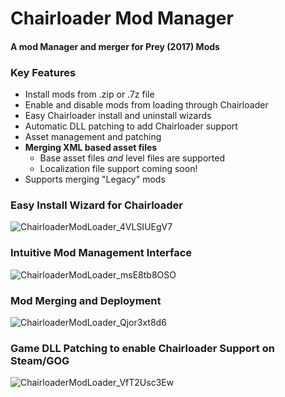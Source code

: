 # Chairloader Mod Manager
#### **A mod Manager and merger for Prey (2017) Mods**

### Key Features

- Install mods from .zip or .7z file
- Enable and disable mods from loading through Chairloader
- Easy Chairloader install and uninstall wizards
- Automatic DLL patching to add Chairloader support
- Asset management and patching
- **Merging XML based asset files**
  - Base asset files *and* level files are supported
  - Localization file support coming soon!
- Supports merging "Legacy" mods


### Easy Install Wizard for Chairloader 
![ChairloaderModLoader_4VLSIUEgV7](https://user-images.githubusercontent.com/11778849/187586590-88508f01-78c2-4997-81ad-14ff8ef77796.png)


### Intuitive Mod Management Interface
![ChairloaderModLoader_msE8tb8OSO](https://user-images.githubusercontent.com/11778849/187586693-c67e344d-43b2-4db4-b822-939b967d507d.png)


### Mod Merging and Deployment
![ChairloaderModLoader_Qjor3xt8d6](https://user-images.githubusercontent.com/11778849/187586951-7a142971-6b93-4000-8c40-e447e4873943.png)


### Game DLL Patching to enable Chairloader Support on Steam/GOG
![ChairloaderModLoader_VfT2Usc3Ew](https://user-images.githubusercontent.com/11778849/187587097-00c8367c-e8df-4b38-ace9-b440c4efd19b.png)
